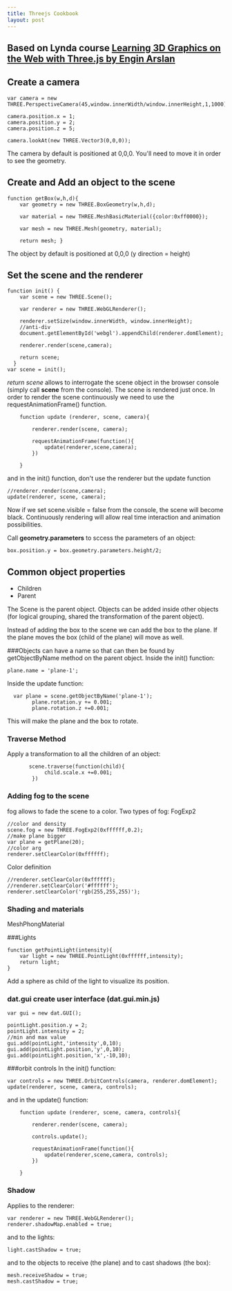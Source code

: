 ```yaml
---
title: Threejs Cookbook
layout: post
---
```


## Based on Lynda course [Learning 3D Graphics on the Web with Three.js by Engin Arslan](https://www.lynda.com/JavaScript-tutorials/Introduction-three-js/586668/633290-4.html)

## Create a camera

```properties
var camera = new THREE.PerspectiveCamera(45,window.innerWidth/window.innerHeight,1,1000);

camera.position.x = 1;
camera.position.y = 2;
camera.position.z = 5;

camera.lookAt(new THREE.Vector3(0,0,0));
```
The camera by default is positioned at 0,0,0. You'll need to move it in order to see the geometry.

## Create and Add an object to the scene

```properties
function getBox(w,h,d){
    var geometry = new THREE.BoxGeometry(w,h,d);
    
    var material = new THREE.MeshBasicMaterial({color:0xff0000});
    
    var mesh = new THREE.Mesh(geometry, material);
    
    return mesh; }
```
The object by default is positioned at 0,0,0 (y direction = height)

## Set the scene and the renderer

```properties
function init() {
    var scene = new THREE.Scene();
    
    var renderer = new THREE.WebGLRenderer();
    
    renderer.setSize(window.innerWidth, window.innerHeight);
    //anti-div
    document.getElementById('webgl').appendChild(renderer.domElement);
    
    renderer.render(scene,camera);
    
    return scene;
  }
var scene = init();
```
*return scene* allows to interrogate the scene object in the browser console (simply call **scene** from the console).
The scene is rendered just once. In order to render the scene continuously we need to use the requestAnimationFrame() function.

```properties
    function update (renderer, scene, camera){

        renderer.render(scene, camera);

        requestAnimationFrame(function(){
            update(renderer,scene,camera);
        })

    }
```

and in the init() function, don't use the renderer but the update function
```properties
//renderer.render(scene,camera);
update(renderer, scene, camera);
```

Now if we set scene.visible = false from the console, the scene will become black. Continuously rendering will allow real time interaction and animation possibilities.

Call **geometry.parameters** to sccess the parameters of an object:
```properties
box.position.y = box.geometry.parameters.height/2;
```

## Common object properties

- Children 
- Parent

The Scene is the parent object. Objects can be added inside other objects (for logical grouping, shared the transformation of the parent object).

Instead of adding the box to the scene we can add the box to the plane. If the plane moves the box (child of the plane) will move as well.

###Objects can have a name so that can then be found by getObjectByName method on the parent object.
Inside the init() function:
```properties
plane.name = 'plane-1';
```
Inside the update function:
```properties
  var plane = scene.getObjectByName('plane-1');
        plane.rotation.y += 0.001;
        plane.rotation.z +=0.001;
```
This will make the plane and the box to rotate.

### Traverse Method
Apply a transformation to all the children of an object:
```properties
       scene.traverse(function(child){
            child.scale.x +=0.001;
        })
```

### Adding fog to the scene

fog allows to fade the scene to a color. Two types of fog: FogExp2
```properties
//color and density
scene.fog = new THREE.FogExp2(0xffffff,0.2);
//make plane bigger
var plane = getPlane(20);
//color arg
renderer.setClearColor(0xffffff);
```

Color definition
```properties
//renderer.setClearColor(0xffffff);
//renderer.setClearColor('#ffffff');
renderer.setClearColor('rgb(255,255,255)');
```

### Shading and materials
MeshPhongMaterial


###Lights
```properties
function getPointLight(intensity){
    var light = new THREE.PointLight(0xffffff,intensity);
    return light;
}
```

Add a sphere as child of the light to visualize its position.

### dat.gui create user interface (dat.gui.min.js)

```properties
var gui = new dat.GUI();

pointLight.position.y = 2;
pointLight.intensity = 2;
//min and max value
gui.add(pointLight,'intensity',0,10);
gui.add(pointLight.position,'y',0,10);
gui.add(pointLight.position,'x',-10,10);
```

###orbit controls
In the init() function:
```properties
var controls = new THREE.OrbitControls(camera, renderer.domElement);
update(renderer, scene, camera, controls);
```
and in the update() function:
```properties
    function update (renderer, scene, camera, controls){

        renderer.render(scene, camera);

        controls.update();

        requestAnimationFrame(function(){
            update(renderer,scene,camera, controls);
        })

    }
```

### Shadow
Applies to the renderer:
```properties
var renderer = new THREE.WebGLRenderer();
renderer.shadowMap.enabled = true;
```
and to the lights:
```properties
light.castShadow = true;
```
and to the objects to receive (the plane) and to cast shadows (the box):
```properties
mesh.receiveShadow = true;
mesh.castShadow = true;
```